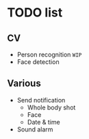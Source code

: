 # TODO list
## CV
* Person recognition `WIP`
* Face detection
## Various
* Send notification
    * Whole body shot
    * Face
    * Date & time
* Sound alarm
